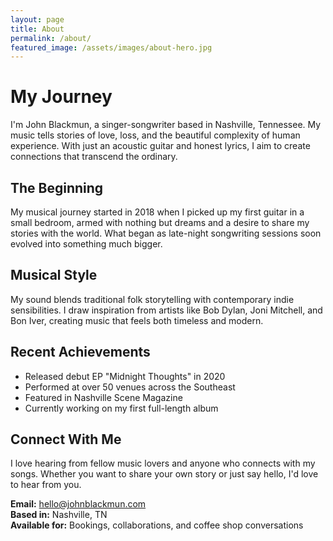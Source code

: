 ```yaml
---
layout: page
title: About
permalink: /about/
featured_image: /assets/images/about-hero.jpg
---
```


# My Journey

I'm John Blackmun, a singer-songwriter based in Nashville, Tennessee. My music tells stories of love, loss, and the beautiful complexity of human experience. With just an acoustic guitar and honest lyrics, I aim to create connections that transcend the ordinary.

## The Beginning

My musical journey started in 2018 when I picked up my first guitar in a small bedroom, armed with nothing but dreams and a desire to share my stories with the world. What began as late-night songwriting sessions soon evolved into something much bigger.

## Musical Style

My sound blends traditional folk storytelling with contemporary indie sensibilities. I draw inspiration from artists like Bob Dylan, Joni Mitchell, and Bon Iver, creating music that feels both timeless and modern.

## Recent Achievements

- Released debut EP "Midnight Thoughts" in 2020
- Performed at over 50 venues across the Southeast
- Featured in Nashville Scene Magazine
- Currently working on my first full-length album

## Connect With Me

I love hearing from fellow music lovers and anyone who connects with my songs. Whether you want to share your own story or just say hello, I'd love to hear from you.

**Email:** hello@johnblackmun.com  
**Based in:** Nashville, TN  
**Available for:** Bookings, collaborations, and coffee shop conversations

